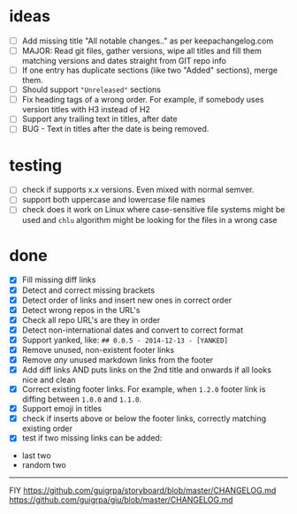 # ideas

- [ ] Add missing title "All notable changes.." as per keepachangelog.com
- [ ] MAJOR: Read git files, gather versions, wipe all titles and fill them matching versions and dates straight from GIT repo info
- [ ] If one entry has duplicate sections (like two "Added" sections), merge them.
- [ ] Should support `"Unreleased"` sections
- [ ] Fix heading tags of a wrong order. For example, if somebody uses version titles with H3 instead of H2
- [ ] Support any trailing text in titles, after date
- [ ] BUG - Text in titles after the date is being removed.

# testing

- [ ] check if supports x.x versions. Even mixed with normal semver.
- [ ] support both uppercase and lowercase file names
- [ ] check does it work on Linux where case-sensitive file systems might be used and `chlu` algorithm might be looking for the files in a wrong case

# done

- [x] Fill missing diff links
- [x] Detect and correct missing brackets
- [x] Detect order of links and insert new ones in correct order
- [x] Detect wrong repos in the URL's
- [x] Check all repo URL's are they in order
- [x] Detect non-international dates and convert to correct format
- [x] Support yanked, like: `## 0.0.5 - 2014-12-13 - [YANKED]`
- [x] Remove unused, non-existent footer links
- [x] Remove _any_ unused markdown links from the footer
- [x] Add diff links AND puts links on the 2nd title and onwards if all looks nice and clean
- [x] Correct existing footer links. For example, when `1.2.0` footer link is diffing between `1.0.0` and `1.1.0`.
- [x] Support emoji in titles
- [x] check if inserts above or below the footer links, correctly matching existing order
- [x] test if two missing links can be added:
- last two
- random two

---

FIY
https://github.com/guigrpa/storyboard/blob/master/CHANGELOG.md
https://github.com/guigrpa/giu/blob/master/CHANGELOG.md
